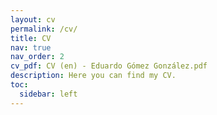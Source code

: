 ```yaml
---
layout: cv
permalink: /cv/
title: CV
nav: true
nav_order: 2
cv_pdf: CV (en) - Eduardo Gómez González.pdf
description: Here you can find my CV.
toc:
  sidebar: left
---
```

